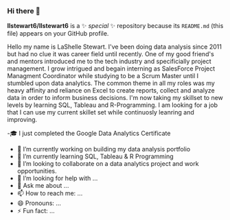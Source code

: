 ### Hi there 👋


**llstewart6/llstewart6** is a ✨ _special_ ✨ repository because its `README.md` (this file) appears on your GitHub profile.

Hello my name is LaShelle Stewart. I've been doing data analysis since 2011 but had no clue it was career field until recently. One of my good friend's and 
mentors introduced me to the tech industry and specificially project management. I grow intrigued and begain interning as SalesForce Project Managment 
Coordinator while studying to be a Scrum Master until I stumbled upon data analytics. The common theme in all my roles was my heavy affinity and reliance 
on Excel to create reports, collect and analyze data in order to inform business decisions. I'm now taking my skillset to new levels by learning SQL, 
Tableau and R-Programming. I am looking for a job that I can use my current skillet set while continuosly leanring and improving.

-:mortar_board: I just completed the Google Data Analytics Certificate
- 🔭 I’m currently working on building my data analysis portfolio
- 🌱 I’m currently learning SQL, Tableau & R Programming
- 👯 I’m looking to collaborate on a data analytics project and work opportunities.
- 🤔 I’m looking for help with ...
- 💬 Ask me about ...
- 📫 How to reach me: ...
- 😄 Pronouns: ...
- ⚡ Fun fact: ...

